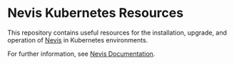 # Nevis Kubernetes Resources

This repository contains useful resources for the installation, upgrade, and operation of [Nevis](https://www.nevis.net/) in Kubernetes environments.

For further information, see [Nevis Documentation](https://docs.nevis.net/).
